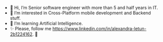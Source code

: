 - 👋 Hi, I’m Senior software engineer with more than 5 and half years in IT.
- 👀 I’m interested in Cross-Platform mobile development and Backend stuff.
- 🌱 I’m learning Artificial Intelligence.
- ✨ Please, follow me https://www.linkedin.com/in/alexandra-letun-2b1224162. 💖

